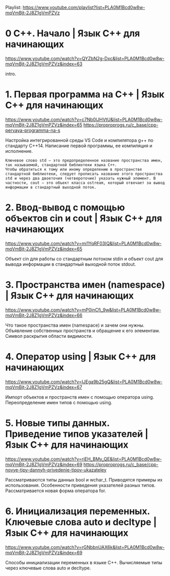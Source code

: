 Playlist: https://www.youtube.com/playlist?list=PLA0M1Bcd0w8w-mqVmBjt-2J8Z1gVmPZVz

# 0 С++. Начало | Язык С++ для начинающих

https://www.youtube.com/watch?v=QYZbN2g-Dxc&list=PLA0M1Bcd0w8w-mqVmBjt-2J8Z1gVmPZVz&index=63

intro.

# 1. Первая программа на С++ | Язык С++ для начинающих

https://www.youtube.com/watch?v=c7Nb0lJHVtU&list=PLA0M1Bcd0w8w-mqVmBjt-2J8Z1gVmPZVz&index=65
https://proproprogs.ru/c_base/cpp-pervaya-programma-na-s

Настройка интегрированной среды VS Code и компилятора g++ по стандарту C++14. Написание первой программы, ее компиляция и исполнение.

    Ключевое слово std – это предопределенное название пространства имен, так называемой, стандартной библиотеки языка С++.
    Чтобы обратиться к тому или иному определению в пространстве стандартной библиотеки, следует прописать название этого пространства std и через два двоеточия (четвероточие) указать нужный элемент. В частности, cout – это объект класса ostream, который отвечает за вывод информации в стандартный выходной поток.

# 2. Ввод-вывод с помощью объектов cin и cout | Язык С++ для начинающих

https://www.youtube.com/watch?v=mi1YqRF03IQ&list=PLA0M1Bcd0w8w-mqVmBjt-2J8Z1gVmPZVz&index=65

Объект cin для работы со стандартным потоком stdin и объект cout для вывода информации в стандартный выходной поток stdout.

# 3. Пространства имен (namespace) | Язык С++ для начинающих

https://www.youtube.com/watch?v=mP0inCfi_9w&list=PLA0M1Bcd0w8w-mqVmBjt-2J8Z1gVmPZVz&index=66

Что такое пространства имен (namespace) и зачем они нужны. Объявление собственных пространств и обращение к его элементам. Символ раскрытия области видимости.

# 4. Оператор using | Язык С++ для начинающих

https://www.youtube.com/watch?v=IJEga9b25gQ&list=PLA0M1Bcd0w8w-mqVmBjt-2J8Z1gVmPZVz&index=67

Импорт объектов и пространств имен с помощью оператора using. Переопределение имен типов с помощью using.

# 5. Новые типы данных. Приведение типов указателей | Язык С++ для начинающих

https://www.youtube.com/watch?v=riEH_BMy_QE&list=PLA0M1Bcd0w8w-mqVmBjt-2J8Z1gVmPZVz&index=69
https://proproprogs.ru/c_base/cpp-novye-tipy-dannyh-privedenie-tipov-ukazateley

Рассматриваются типы данных bool и wchar_t. Приводятся примеры их использования. Особенности приведения указателей разных типов. Рассматривается новая форма оператора for.

# 6. Инициализация переменных. Ключевые слова auto и decltype | Язык С++ для начинающих

https://www.youtube.com/watch?v=rGNbbnUAX6k&list=PLA0M1Bcd0w8w-mqVmBjt-2J8Z1gVmPZVz&index=69

Способы инициализации переменных в языке С++. Вычисляемые типы через ключевые слова auto и decltype.